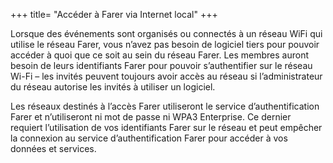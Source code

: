 +++
title= "Accéder à Farer via Internet local"
+++

Lorsque des événements sont organisés ou connectés à un réseau WiFi qui utilise le réseau Farer, vous n’avez pas besoin de logiciel tiers pour pouvoir accéder à quoi que ce soit au sein du réseau Farer. Les membres auront besoin de leurs identifiants Farer pour pouvoir s’authentifier sur le réseau Wi-Fi – les invités peuvent toujours avoir accès au réseau si l’administrateur du réseau autorise les invités à utiliser un logiciel.

Les réseaux destinés à l’accès Farer utiliseront le service d’authentification Farer et n’utiliseront ni mot de passe ni WPA3 Enterprise. Ce dernier requiert l’utilisation de vos identifiants Farer sur le réseau et peut empêcher la connexion au service d’authentification Farer pour accéder à vos données et services.

